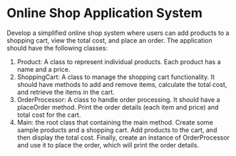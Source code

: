 # Online Shop Application System

Develop a simplified online shop system where users can add products to a shopping cart, view the total cost, and place an order. The application should have the following classes:

1. Product: A class to represent individual products. Each product has a name and a price.
2. ShoppingCart: A class to manage the shopping cart functionality. It should have methods to add and remove items, calculate the total cost, and retrieve the items in the cart.
3. OrderProcessor: A class to handle order processing. It should have a placeOrder method. Print the order details (each item and price) and total cost for the cart.
4. Main: the root class that containing the main method. Create some sample products and a shopping cart. Add products to the cart, and then display the total cost. Finally, create an instance of OrderProcessor and use it to place the order, which will print the order details.